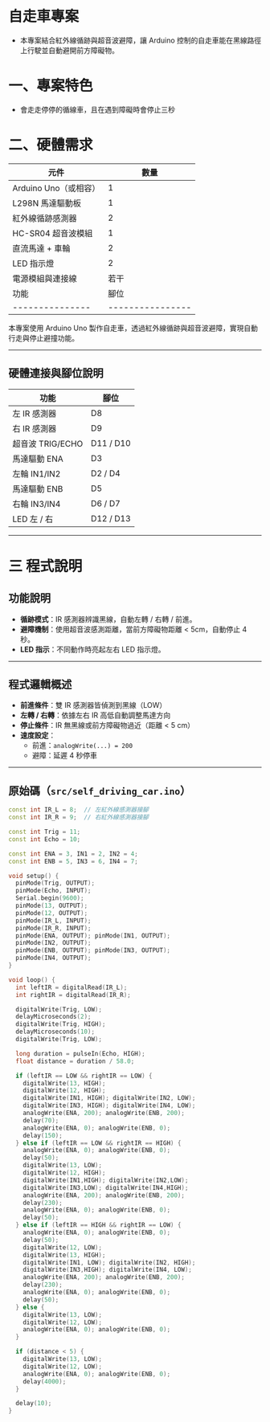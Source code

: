 # 自走車專案
- 本專案結合紅外線循跡與超音波避障，讓 Arduino 控制的自走車能在黑線路徑上行駛並自動避開前方障礙物。

# 一、專案特色
- 會走走停停的循線車，且在遇到障礙時會停止三秒

# 二、硬體需求
| 元件               | 數量 |
| ---------------- | -- |
| Arduino Uno（或相容） | 1  |
| L298N 馬達驅動板      | 1  |
| 紅外線循跡感測器         | 2  |
| HC-SR04 超音波模組    | 1  |
| 直流馬達 + 車輪        | 2  |
| LED 指示燈          | 2  |
| 電源模組與連接線         | 若干 |
| 功能              | 腳位               |
| --------------- | ---------------- |


本專案使用 Arduino Uno 製作自走車，透過紅外線循跡與超音波避障，實現自動行走與停止避撞功能。

---

##  硬體連接與腳位說明

| 功能             | 腳位        |
|------------------|-------------|
| 左 IR 感測器     | D8          |
| 右 IR 感測器     | D9          |
| 超音波 TRIG/ECHO | D11 / D10   |
| 馬達驅動 ENA     | D3          |
| 左輪 IN1/IN2     | D2 / D4     |
| 馬達驅動 ENB     | D5          |
| 右輪 IN3/IN4     | D6 / D7     |
| LED 左 / 右      | D12 / D13   |

---
# 三 程式說明
##  功能說明

-  **循跡模式**：IR 感測器辨識黑線，自動左轉 / 右轉 / 前進。
-  **避障機制**：使用超音波感測距離，當前方障礙物距離 < 5cm，自動停止 4 秒。
-  **LED 指示**：不同動作時亮起左右 LED 指示燈。

---

##  程式邏輯概述

- **前進條件**：雙 IR 感測器皆偵測到黑線（LOW）
- **左轉 / 右轉**：依據左右 IR 高低自動調整馬達方向
- **停止條件**：IR 無黑線或前方障礙物過近（距離 < 5 cm）
- **速度設定**：
  - 前進：`analogWrite(...) = 200`
  - 避障：延遲 4 秒停車

---

##  原始碼（`src/self_driving_car.ino`）

```cpp
const int IR_L = 8;  // 左紅外線感測器接腳
const int IR_R = 9;  // 右紅外線感測器接腳

const int Trig = 11;
const int Echo = 10;

const int ENA = 3, IN1 = 2, IN2 = 4;
const int ENB = 5, IN3 = 6, IN4 = 7;

void setup() {
  pinMode(Trig, OUTPUT);
  pinMode(Echo, INPUT);
  Serial.begin(9600);
  pinMode(13, OUTPUT);
  pinMode(12, OUTPUT);
  pinMode(IR_L, INPUT);
  pinMode(IR_R, INPUT);
  pinMode(ENA, OUTPUT); pinMode(IN1, OUTPUT);
  pinMode(IN2, OUTPUT);
  pinMode(ENB, OUTPUT); pinMode(IN3, OUTPUT);
  pinMode(IN4, OUTPUT);
}

void loop() {
  int leftIR = digitalRead(IR_L);
  int rightIR = digitalRead(IR_R);

  digitalWrite(Trig, LOW);
  delayMicroseconds(2);
  digitalWrite(Trig, HIGH);
  delayMicroseconds(10);
  digitalWrite(Trig, LOW);

  long duration = pulseIn(Echo, HIGH);  
  float distance = duration / 58.0;

  if (leftIR == LOW && rightIR == LOW) {
    digitalWrite(13, HIGH);
    digitalWrite(12, HIGH);
    digitalWrite(IN1, HIGH); digitalWrite(IN2, LOW);
    digitalWrite(IN3, HIGH); digitalWrite(IN4, LOW);
    analogWrite(ENA, 200); analogWrite(ENB, 200);
    delay(70);
    analogWrite(ENA, 0); analogWrite(ENB, 0);
    delay(150);
  } else if (leftIR == LOW && rightIR == HIGH) {
    analogWrite(ENA, 0); analogWrite(ENB, 0);
    delay(50);
    digitalWrite(13, LOW);
    digitalWrite(12, HIGH);
    digitalWrite(IN1,HIGH); digitalWrite(IN2,LOW);
    digitalWrite(IN3,LOW); digitalWrite(IN4,HIGH);
    analogWrite(ENA, 200); analogWrite(ENB, 200);
    delay(230);
    analogWrite(ENA, 0); analogWrite(ENB, 0);
    delay(50);
  } else if (leftIR == HIGH && rightIR == LOW) {
    analogWrite(ENA, 0); analogWrite(ENB, 0);
    delay(50);
    digitalWrite(12, LOW);
    digitalWrite(13, HIGH);
    digitalWrite(IN1, LOW); digitalWrite(IN2, HIGH);
    digitalWrite(IN3,HIGH); digitalWrite(IN4, LOW);
    analogWrite(ENA, 200); analogWrite(ENB, 200);
    delay(230);
    analogWrite(ENA, 0); analogWrite(ENB, 0);
    delay(50);
  } else {
    digitalWrite(13, LOW);
    digitalWrite(12, LOW);
    analogWrite(ENA, 0); analogWrite(ENB, 0);
  }

  if (distance < 5) {
    digitalWrite(13, LOW);
    digitalWrite(12, LOW);
    analogWrite(ENA, 0); analogWrite(ENB, 0);
    delay(4000);
  }

  delay(10);
}

